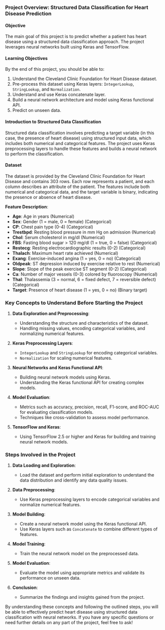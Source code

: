 ### Project Overview: Structured Data Classification for Heart Disease Prediction

#### Objective
The main goal of this project is to predict whether a patient has heart disease using a structured data classification approach. The project leverages neural networks built using Keras and TensorFlow.

#### Learning Objectives
By the end of this project, you should be able to:
1. Understand the Cleveland Clinic Foundation for Heart Disease dataset.
2. Pre-process this dataset using Keras layers: `IntegerLookup`, `StringLookup`, and `Normalization`.
3. Understand and use Keras concatenate layer.
4. Build a neural network architecture and model using Keras functional API.
5. Predict on unseen data.

#### Introduction to Structured Data Classification
Structured data classification involves predicting a target variable (in this case, the presence of heart disease) using structured input data, which includes both numerical and categorical features. The project uses Keras preprocessing layers to handle these features and builds a neural network to perform the classification.

#### Dataset
The dataset is provided by the Cleveland Clinic Foundation for Heart Disease and contains 303 rows. Each row represents a patient, and each column describes an attribute of the patient. The features include both numerical and categorical data, and the target variable is binary, indicating the presence or absence of heart disease.

**Feature Description**:
- **Age**: Age in years (Numerical)
- **Sex**: Gender (1 = male, 0 = female) (Categorical)
- **CP**: Chest pain type (0-4) (Categorical)
- **Trestbpd**: Resting blood pressure in mm Hg on admission (Numerical)
- **Chol**: Serum cholesterol in mg/dl (Numerical)
- **FBS**: Fasting blood sugar > 120 mg/dl (1 = true, 0 = false) (Categorical)
- **Restecg**: Resting electrocardiographic results (0-2) (Categorical)
- **Thalach**: Maximum heart rate achieved (Numerical)
- **Exang**: Exercise-induced angina (1 = yes, 0 = no) (Categorical)
- **Oldpeak**: ST depression induced by exercise relative to rest (Numerical)
- **Slope**: Slope of the peak exercise ST segment (0-2) (Categorical)
- **Ca**: Number of major vessels (0-3) colored by fluoroscopy (Numerical)
- **Thal**: Thalassemia (3 = normal, 6 = fixed defect, 7 = reversible defect) (Categorical)
- **Target**: Presence of heart disease (1 = yes, 0 = no) (Binary target)

### Key Concepts to Understand Before Starting the Project

1. **Data Exploration and Preprocessing**:
   - Understanding the structure and characteristics of the dataset.
   - Handling missing values, encoding categorical variables, and normalizing numerical features.
   
2. **Keras Preprocessing Layers**:
   - `IntegerLookup` and `StringLookup` for encoding categorical variables.
   - `Normalization` for scaling numerical features.

3. **Neural Networks and Keras Functional API**:
   - Building neural network models using Keras.
   - Understanding the Keras functional API for creating complex models.

4. **Model Evaluation**:
   - Metrics such as accuracy, precision, recall, F1-score, and ROC-AUC for evaluating classification models.
   - Techniques like cross-validation to assess model performance.

5. **TensorFlow and Keras**:
   - Using TensorFlow 2.5 or higher and Keras for building and training neural network models.

### Steps Involved in the Project

1. **Data Loading and Exploration**:
   - Load the dataset and perform initial exploration to understand the data distribution and identify any data quality issues.

2. **Data Preprocessing**:
   - Use Keras preprocessing layers to encode categorical variables and normalize numerical features.

3. **Model Building**:
   - Create a neural network model using the Keras functional API.
   - Use Keras layers such as `Concatenate` to combine different types of features.

4. **Model Training**:
   - Train the neural network model on the preprocessed data.

5. **Model Evaluation**:
   - Evaluate the model using appropriate metrics and validate its performance on unseen data.

6. **Conclusion**:
   - Summarize the findings and insights gained from the project.

By understanding these concepts and following the outlined steps, you will be able to effectively predict heart disease using structured data classification with neural networks. If you have any specific questions or need further details on any part of the project, feel free to ask!